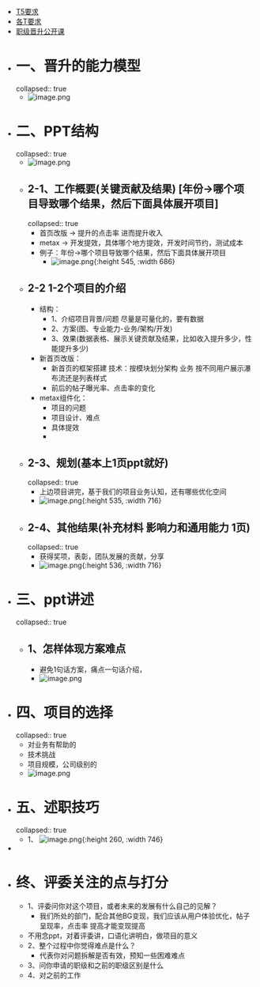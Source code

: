 - [T5要求](https://ilearning.58corp.com/learn/online/play?p=2vg0pt)
- [各T要求](https://ilearning.58corp.com/learn/rank)
- [职级晋升公开课](https://ilearning.58corp.com/learn/online/play?p=2vcddm)
- # 一、晋升的能力模型
  collapsed:: true
	- ![image.png](../assets/image_1660978368871_0.png)
- # 二、PPT结构
  collapsed:: true
	- ![image.png](../assets/image_1660978446087_0.png)
	- ## 2-1、工作概要(关键贡献及结果) [年份->哪个项目导致哪个结果，然后下面具体展开项目]
	  collapsed:: true
		- 首页改版 -> 提升的点击率   进而提升收入
		- metax -> 开发提效，具体哪个地方提效，开发时间节约，测试成本
		- 例子：年份->哪个项目导致哪个结果，然后下面具体展开项目
			- ![image.png](../assets/image_1660978656253_0.png){:height 545, :width 686}
	- ## 2-2 1-2个项目的介绍
		- 结构：
			- 1、介绍项目背景/问题   尽量是可量化的，要有数据
			- 2、方案(图、专业能力-业务/架构/开发)
			- 3、效果(数据表格、展示关键贡献及结果，比如收入提升多少，性能提升多少)
		- 新首页改版：
			- 新首页的框架搭建   技术：按模块划分架构     业务 按不同用户展示瀑布流还是列表样式
			- 前后的帖子曝光率、点击率的变化
		- metax组件化：
			- 项目的问题
			- 项目设计、难点
			- 具体提效
			-
	- ## 2-3、规划(基本上1页ppt就好)
	  collapsed:: true
		- 上边项目讲完，基于我们的项目业务认知，还有哪些优化空间
		- ![image.png](../assets/image_1660979262157_0.png){:height 535, :width 716}
	- ## 2-4、其他结果(补充材料 影响力和通用能力 1页)
	  collapsed:: true
		- 获得奖项，表彰，团队发展的贡献，分享
		- ![image.png](../assets/image_1660979353350_0.png){:height 536, :width 716}
- # 三、ppt讲述
  collapsed:: true
	- ## 1、怎样体现方案难点
		- 避免1句话方案，痛点一句话介绍，
		- ![image.png](../assets/image_1660980323665_0.png)
- # 四、项目的选择
  collapsed:: true
	- 对业务有帮助的
	- 技术挑战
	- 项目规模，公司级别的
	- ![image.png](../assets/image_1660980580272_0.png)
- # 五、述职技巧
  collapsed:: true
	- 1、 ![image.png](../assets/image_1660980846677_0.png){:height 260, :width 746}
-
- # 终、评委关注的点与打分
	- 1、评委问你对这个项目，或者未来的发展有什么自己的见解？
		- 我们所处的部门，配合其他BG变现，我们应该从用户体验优化，帖子呈现率，点击率 提高才能变现提高
	- 不用念ppt，对着评委讲，口语化讲明白，做项目的意义
	- 2、整个过程中你觉得难点是什么？
		- 代表你对问题拆解是否有效，预知一些困难难点
	- 3、问你申请的职级和之前的职级区别是什么
	- 4、对之前的工作